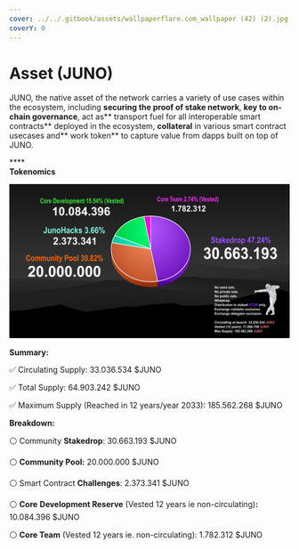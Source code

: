 ```yaml
---
cover: ../../.gitbook/assets/wallpaperflare.com_wallpaper (42) (2).jpg
coverY: 0
---
```


# Asset (JUNO)

JUNO, the native asset of the network carries a variety of use cases within the ecosystem, including **securing the proof of stake network**, **key to on-chain governance**, act as** transport fuel for all interoperable smart contracts** deployed in the ecosystem, **collateral** in various smart contract usecases and** work token** to capture value from dapps built on top of JUNO.

****\
**Tokenomics**

![](../../.gitbook/assets/screenshot-2311-.png)

**Summary:**

✅ Circulating Supply: 33.036.534 $JUNO

✅ Total Supply: 64.903.242 $JUNO‌

✅ Maximum Supply (Reached in 12 years/year 2033): 185.562.268 $JUNO

**Breakdown:**

⚪️ Community **Stakedrop**: 30.663.193 $JUNO

⚪️ **Community Pool:** 20.000.000 $JUNO

⚪️ Smart Contract **Challenges**: 2.373.341 $JUNO

⚪️ **Core** **Development Reserve** (Vested 12 years ie non-circulating)**:** 10.084.396 $JUNO

⚪️ **Core Team** (Vested 12 years ie. non-circulating): 1.782.312 $JUNO

&#x20;









